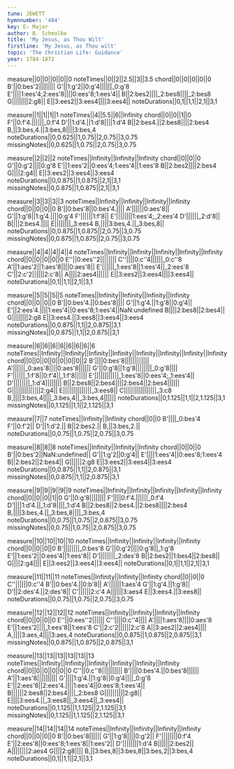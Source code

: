 ```yaml
---
tune: JEWETT
hymnnumber: '404'
key: E♭ Major
author: B. Schmolke
title: 'My Jesus, as Thou Wilt'
firstline: 'My Jesus, as Thou wilt'
topic: 'The Christian Life: Guidance'
year: 1784-1872
---
```

measure||0||0||0||0||0
noteTimes||0||2||2.5||3||3.5
chord||0||0||0||0||0
B'||0:bes'2||||||||
G'||1:g'2||0:g'4||||||_0:g'8
E'||||1:ees'4;2:ees'8||||0:ees'8;1:ees'4||
B||2:bes2||||_2:bes8||||_2:bes8
G||||||||2:g8||
E||3:ees2||3:ees4||||3:ees4||
noteDurations||0,1||1,1||2,1||3,1

measure||1||1||1||1
noteTimes||4||5.5||6||Infinity
chord||0||0||1||0
F'||0:f'4.||||||_0:f'4
D'||1:d'4.||1:d'8||||1:d'4
B||2:bes4.||2:bes8||||2:bes4
B,||3:bes,4.||3:bes,8||||3:bes,4
noteDurations||0,0.625||1,0.75||2,0.75||3,0.75
missingNotes||0,0.625||1,0.75||2,0.75||3,0.75

measure||2||2||2
noteTimes||Infinity||Infinity||Infinity
chord||0||0||0
G'||0:g'2||||0:g'8
E'||1:ees'2||0:ees'4;1:ees'4||1:ees'8
B||2:bes2||||2:bes4
G||||2:g4||
E||3:ees2||3:ees4||3:ees4
noteDurations||0,0.875||1,0.875||2,1||3,1
missingNotes||0,0.875||1,0.875||2,1||3,1

measure||3||3||3||3
noteTimes||Infinity||Infinity||Infinity||Infinity
chord||0||0||0||0
B'||0:bes'8||0:bes'4.||||
A'||||||0:aes'8||
G'||1:g'8||1:g'4.||||0:g'4
F'||||||1:f'8||
E'||||||||1:ees'4;_2:ees'4
D'||||||_2:d'8||
B||||2:bes4.||||
E||||||||_3:ees4
B,||||3:bes,4.||_3:bes,8||
noteDurations||0,0.875||1,0.875||2,0.75||3,0.75
missingNotes||0,0.875||1,0.875||2,0.75||3,0.75

measure||4||4||4||4||4
noteTimes||Infinity||Infinity||Infinity||Infinity||Infinity
chord||0||0||0||0||0
E''||0:ees''2||||||||
C''||||0:c''4||||||_0:c''8
A'||1:aes'2||1:aes'8||||0:aes'8||
E'||||||_1:ees'8||1:ees'4||_2:ees'8
C'||2:c'2||||||2:c'8||
A||||2:aes4||||||
E||3:ees2||3:ees4||||3:ees4||
noteDurations||0,1||1,1||2,1||3,1

measure||5||5||5||5
noteTimes||Infinity||Infinity||Infinity||Infinity
chord||0||0||0||0
B'||0:bes'4.||0:bes'8||||
G'||1:g'4.||1:g'8||0:g'4||
E'||2:ees'4.||||1:ees'4||0:ees'8;1:ees'4||NaN:undefined
B||||2:bes8||2:bes4||
G||||||||2:g8
E||3:ees4.||3:ees8||3:ees4||3:ees4
noteDurations||0,0.875||1,1||2,0.875||3,1
missingNotes||0,0.875||1,1||2,0.875||3,1

measure||6||6||6||6||6||6||6||6
noteTimes||Infinity||Infinity||Infinity||Infinity||Infinity||Infinity||Infinity||Infinity
chord||0||0||0||0||0||0||0||2
B'||||0:bes'8||||||||||||
A'||||||_0:aes'8||||0:aes'8||||||
G'||0:g'8||1:g'8||||||||_0:g'8||||
F'||||||_1:f'8||0:f'4||_1:f'8||||||
E'||||||||||||_1:ees'8||0:ees'4;_1:ees'4||
D'||||||||_1:d'4||||||||
B||2:bes8||2:bes4||||2:bes4||2:bes4||||||
G||||||||||||||2:g4||
E||||||||||||||_3:ees8||
C||||||||||||||||_3:c8
B,||||3:bes,4||||_3:bes,4||_3:bes,4||||||
noteDurations||0,1.125||1,1||2,1.125||3,1
missingNotes||0,1.125||1,1||2,1.125||3,1

measure||7||7
noteTimes||Infinity||Infinity
chord||0||0
B'||||_0:bes'4
F'||0:f'2||
D'||1:d'2.||
B||2:bes2.||
B,||3:bes,2.||
noteDurations||0,0.75||1,0.75||2,0.75||3,0.75

measure||8||8||8
noteTimes||Infinity||Infinity||Infinity
chord||0||0||0
B'||0:bes'2||NaN:undefined||
G'||1:g'2||0:g'4||
E'||||1:ees'4||0:ees'8;1:ees'4
B||2:bes2||2:bes4||
G||||||2:g8
E||3:ees2||3:ees4||3:ees4
noteDurations||0,0.875||1,1||2,0.875||3,1
missingNotes||0,0.875||1,1||2,0.875||3,1

measure||9||9||9||9||9
noteTimes||Infinity||Infinity||Infinity||Infinity||Infinity
chord||0||0||0||1||0
G'||0:g'8||||||||
F'||||0:f'4.||||||_0:f'4
D'||||1:d'4.||_1:d'8||||_1:d'4
B||2:bes8||2:bes4.||2:bes8||||2:bes4
B,||||3:bes,4.||_3:bes,8||||_3:bes,4
noteDurations||0,0.75||1,0.75||2,0.875||3,0.75
missingNotes||0,0.75||1,0.75||2,0.875||3,0.75

measure||10||10||10||10
noteTimes||Infinity||Infinity||Infinity||Infinity
chord||0||0||0||0
B'||||||||_0:bes'8
G'||0:g'2||||0:g'8||_1:g'8
E'||1:ees'2||0:ees'4||1:ees'8||
D'||||||||_2:des'8
B||2:bes2||1:bes4||2:bes8||
G||||2:g4||||
E||3:ees2||3:ees4||3:ees4||
noteDurations||0,1||1,1||2,1||3,1

measure||11||11||11
noteTimes||Infinity||Infinity||Infinity
chord||0||0||0
C''||||||0:c''4
B'||0:bes'4.||0:b'8||
A'||||||1:aes'4
G'||1:g'4.||1:g'8||
D'||2:des'4.||2:des'8||
C'||||||2:c'4
A||||||3:aes4
E||3:ees4.||3:ees8||
noteDurations||0,0.75||1,0.75||2,0.75||3,0.75

measure||12||12||12||12
noteTimes||Infinity||Infinity||Infinity||Infinity
chord||0||0||0||0
E''||0:ees''2||||||
C''||||0:c''4||||
A'||||1:aes'8||||0:aes'8
E'||1:ees'2||||_1:ees'8||1:ees'8
C'||2:c'2||||||2:c'8
A||3:aes2||2:aes4||||
A,||||3:aes,4||||3:aes,4
noteDurations||0,0.875||1,0.875||2,0.875||3,1
missingNotes||0,0.875||1,0.875||2,0.875||3,1

measure||13||13||13||13||13||13
noteTimes||Infinity||Infinity||Infinity||Infinity||Infinity||Infinity
chord||0||0||0||0||0||0
C''||0:c''8||||||||||
B'||||0:bes'4.||0:bes'8||||||
A'||1:aes'8||||||||||
G'||||1:g'4.||1:g'8||0:g'4||||_0:g'8
E'||2:ees'8||2:ees'4.||||1:ees'4||0:ees'8;1:ees'4||
B||||||2:bes8||2:bes4||||_2:bes8
G||||||||||2:g8||
E||||3:ees4.||_3:ees8||_3:ees4||_3:ees4||
noteDurations||0,1.125||1,1.125||2,1.125||3,1
missingNotes||0,1.125||1,1.125||2,1.125||3,1

measure||14||14||14||14
noteTimes||Infinity||Infinity||Infinity||Infinity
chord||0||0||0||0
B'||0:bes'8||||||
G'||1:g'8||||0:g'2||
F'||||||||0:f'4
E'||2:ees'8||0:ees'8;1:ees'8||1:ees'2||
D'||||||||1:d'4
B||||||2:bes2||
A||||||||2:aes4
G||||2:g8||||
B,||3:bes,8||3:bes,8||3:bes,2||3:bes,4
noteDurations||0,1||1,1||2,1||3,1

